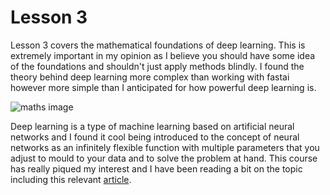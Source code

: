 
# Lesson 3  
Lesson 3 covers the mathematical foundations of deep learning. This is extremely important in my opinion as I believe you should have some idea of the foundations and shouldn't just apply methods blindly. I found the theory behind deep learning more complex than working with  fastai however more simple than I anticipated for how powerful deep learning is.

![maths image](https://github.com/bridgetcasey1/bridgetcasey1.github.io/assets/113487655/3330cfc6-5482-4abb-8df0-ddad1065fc9e)

Deep learning is a type of machine learning based on artificial neural networks and I found it cool being introduced to the concept of neural networks as an infinitely flexible function with multiple parameters that you adjust to mould to your data and to solve the problem at hand. This course has really piqued my interest and I have been reading a bit on the topic including this relevant [article](https://towardsdatascience.com/the-mathematics-behind-deep-learning-f6c35a0fe077).
